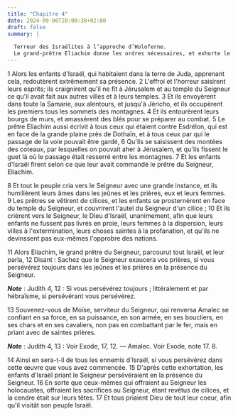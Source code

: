 ```yaml
---
title: "Chapitre 4"
date: 2024-09-06T20:00:38+02:00
draft: false
summary: |
  
  Terreur des Israélites à l’approche d’Holoferne.
  Le grand-prêtre Eliachim donne les ordres nécessaires, et exhorte le peuple à implorer le secours du Seigneur.
---
```



1 Alors les enfants d'Israël, qui habitaient dans la terre de Juda, apprenant cela, redoutèrent extrêmement sa présence. 2 L'effroi et l'horreur saisirent leurs esprits; ils craignirent qu'il ne fît à Jérusalem et au temple du Seigneur ce qu'il avait fait aux autres villes et à leurs temples. 3 Et ils envoyèrent dans toute la Samarie, aux alentours, et jusqu'à Jéricho, et ils occupèrent les premiers tous les sommets des montagnes. 4 Et ils entourèrent leurs bourgs de murs, et amassèrent des blés pour se préparer au combat. 5 Le prêtre Eliachim aussi écrivit à tous ceux qui étaient contre Esdrélon, qui est en face de la grande plaine près de Dothaïn, et à tous ceux par qui le passage de la voie pouvait être gardé, 6 Qu'ils se saisissent des montées des coteaux, par lesquelles on pouvait aher à Jérusalem, et qu'ils fissent le guet là où le passage était resserré entre les montagnes. 7 Et les enfants d'Israël firent selon ce que leur avait commandé le prêtre du Seigneur, Eliachim.


8 Et tout le peuple cria vers le Seigneur avec une grande instance, et ils humilièrent leurs âmes dans les jeûnes et les prières, eux et leurs femmes. 9 Les prêtres se vêtirent de cilices, et les enfants se prosternèrent en face du temple du Seigneur, et couvrirent l'autel du Seigneur d'un cilice ; 10 Et ils crièrent vers le Seigneur, le Dieu d'Israël, unanimement, afin que leurs enfants ne fussent pas livrés en proie, leurs femmes à la dispersion, leurs villes à l'extermination, leurs choses saintes à la profanation, et qu'ils ne devinssent pas eux-mêmes l'opprobre des nations.


11 Alors Eliachim, le grand prêtre du Seigneur, parcourut tout Israël, et leur parla, 12 Disant : Sachez que le Seigneur exaucera vos prières, si vous persévérez toujours dans les jeûnes et les prières en la présence du Seigneur.

***Note*** :  Judith 4, 12 : Si vous persévérez toujours ; littéralement et par hébraïsme, si persévérant vous persévérez.

13 Souvenez-vous de Moïse, serviteur du Seigneur, qui renversa Amalec se confiant en sa force, en sa puissance, en son armée, en ses boucliers, en ses chars et en ses cavaliers, non pas en combattant par le fer, mais en priant avec de saintes prières.

***Note*** :  Judith 4, 13 : Voir Exode, 17, 12. ― Amalec. Voir Exode, note 17. 8.

14 Ainsi en sera-t-il de tous les ennemis d'Israël, si vous persévérez dans cette œuvre que vous avez commencée. 15 D'après cette exhortation, les enfants d'Israël priant le Seigneur persévéraient en la présence du Seigneur. 16 En sorte que ceux-mêmes qui offraient au Seigneur les holocaustes, offraient les sacrifices au Seigneur, étant revêtus de cilices, et la cendre était sur leurs têtes. 17 Et tous priaient Dieu de tout leur coeur, afin qu'il visitât son peuple Israël.

